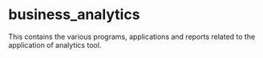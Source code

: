 # business_analytics
This contains the various programs, applications and reports related to the application of analytics tool. 
